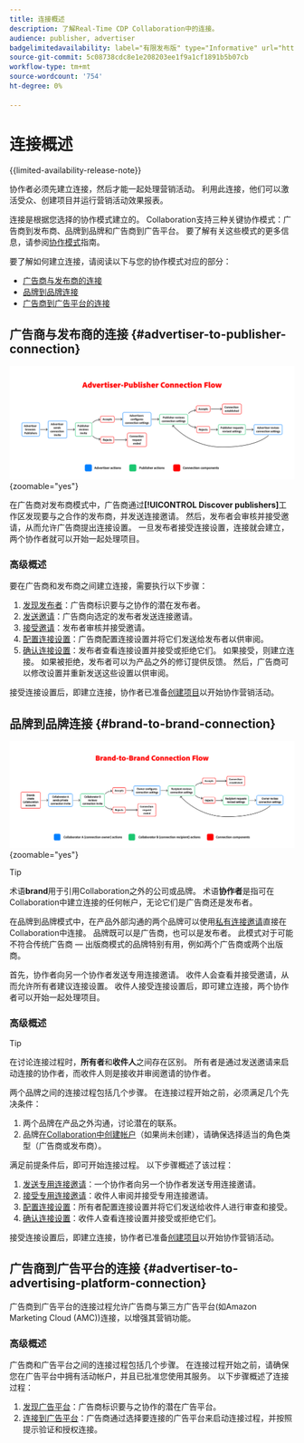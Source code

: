 ```yaml
---
title: 连接概述
description: 了解Real-Time CDP Collaboration中的连接。
audience: publisher, advertiser
badgelimitedavailability: label="有限发布版" type="Informative" url="https://helpx.adobe.com/cn/legal/product-descriptions/real-time-customer-data-platform-collaboration.html newtab=true"
source-git-commit: 5c08738cdc8e1e208203ee1f9a1cf1891b5b07cb
workflow-type: tm+mt
source-wordcount: '754'
ht-degree: 0%

---
```


# 连接概述

{{limited-availability-release-note}}

协作者必须先建立连接，然后才能一起处理营销活动。 利用此连接，他们可以激活受众、创建项目并运行营销活动效果报表。

连接是根据您选择的协作模式建立的。 Collaboration支持三种关键协作模式：广告商到发布商、品牌到品牌和广告商到广告平台。 要了解有关这些模式的更多信息，请参阅[协作模式](/help/guide/overview/collaboration-patterns.md)指南。

要了解如何建立连接，请阅读以下与您的协作模式对应的部分：

- [广告商与发布商的连接](#advertiser-to-publisher-connection)
- [品牌到品牌连接](#brand-to-brand-connection)
- [广告商到广告平台的连接](#advertiser-to-advertising-platform-connection)

## 广告商与发布商的连接 {#advertiser-to-publisher-connection}

![广告商 — 发布商连接过程的高级图表。](/help/assets/connect/establish-connection/advertiser-publisher-flow.png){zoomable="yes"}

在广告商对发布商模式中，广告商通过&#x200B;**[!UICONTROL Discover publishers]**&#x200B;工作区发现要与之合作的发布商，并发送连接邀请。 然后，发布者会审核并接受邀请，从而允许广告商提出连接设置。 一旦发布者接受连接设置，连接就会建立，两个协作者就可以开始一起处理项目。

### 高级概述

要在广告商和发布商之间建立连接，需要执行以下步骤：

1. [发现发布者](./discover-collaborators.md)：广告商标识要与之协作的潜在发布者。
2. [发送邀请](./establishing-connections.md#send-invite)：广告商向选定的发布者发送连接邀请。
3. [接受邀请](./establishing-connections.md#accept-invite)：发布者审核并接受邀请。
4. [配置连接设置](./establishing-connections.md#configure-connection-settings)：广告商配置连接设置并将它们发送给发布者以供审阅。
5. [确认连接设置](./establishing-connections.md#review-connection-settings)：发布者查看连接设置并接受或拒绝它们。 如果接受，则建立连接。 如果被拒绝，发布者可以为产品之外的修订提供反馈。 然后，广告商可以修改设置并重新发送这些设置以供审阅。

接受连接设置后，即建立连接，协作者已准备[创建项目](/help/guide/collaborate/manage-projects.md#create-project)以开始协作营销活动。

## 品牌到品牌连接 {#brand-to-brand-connection}

![品牌到品牌连接过程的高级图表。](/help/assets/connect/establish-connection/brand-to-brand-flow.png){zoomable="yes"}

>[!TIP]
>
>术语&#x200B;**brand**&#x200B;用于引用Collaboration之外的公司或品牌。 术语&#x200B;**协作者**&#x200B;是指可在Collaboration中建立连接的任何帐户，无论它们是广告商还是发布者。

在品牌到品牌模式中，在产品外部沟通的两个品牌可以使用[私有连接邀请](#private-connection-invite)直接在Collaboration中连接。 品牌既可以是广告商，也可以是发布者。 此模式对于可能不符合传统广告商 — 出版商模式的品牌特别有用，例如两个广告商或两个出版商。

首先，协作者向另一个协作者发送专用连接邀请。 收件人会查看并接受邀请，从而允许所有者建议连接设置。 收件人接受连接设置后，即可建立连接，两个协作者可以开始一起处理项目。

### 高级概述

>[!TIP]
>
>在讨论连接过程时，**所有者**&#x200B;和&#x200B;**收件人**&#x200B;之间存在区别。 所有者是通过发送邀请来启动连接的协作者，而收件人则是接收并审阅邀请的协作者。

两个品牌之间的连接过程包括几个步骤。 在连接过程开始之前，必须满足几个先决条件：

1. 两个品牌在产品之外沟通，讨论潜在的联系。
1. 品牌[在Collaboration中创建帐户](/help/guide/setup/onboard-account.md)（如果尚未创建），请确保选择适当的角色类型（广告商或发布商）。

满足前提条件后，即可开始连接过程。 以下步骤概述了该过程：

1. [发送专用连接邀请](./establishing-connections.md#private-connection-invite)：一个协作者向另一个协作者发送专用连接邀请。
2. [接受专用连接邀请](./establishing-connections.md#accept-invite)：收件人审阅并接受专用连接邀请。
3. [配置连接设置](./establishing-connections.md#configure-connection-settings)：所有者配置连接设置并将它们发送给收件人进行审查和接受。
4. [确认连接设置](./establishing-connections.md#review-connection-settings)：收件人查看连接设置并接受或拒绝它们。

接受连接设置后，即建立连接，协作者已准备[创建项目](/help/guide/collaborate/manage-projects.md#create-project)以开始协作营销活动。

## 广告商到广告平台的连接 {#advertiser-to-advertising-platform-connection}

广告商到广告平台的连接过程允许广告商与第三方广告平台(如Amazon Marketing Cloud (AMC))连接，以增强其营销功能。

### 高级概述

广告商和广告平台之间的连接过程包括几个步骤。 在连接过程开始之前，请确保您在广告平台中拥有活动帐户，并且已批准您使用其服务。 以下步骤概述了连接过程：

1. [发现广告平台](./discover-collaborators.md)：广告商标识要与之协作的潜在广告平台。
2. [连接到广告平台](./advertising-platforms/overview.md#advertising-platforms-overview)：广告商通过选择要连接的广告平台来启动连接过程，并按照提示验证和授权连接。
